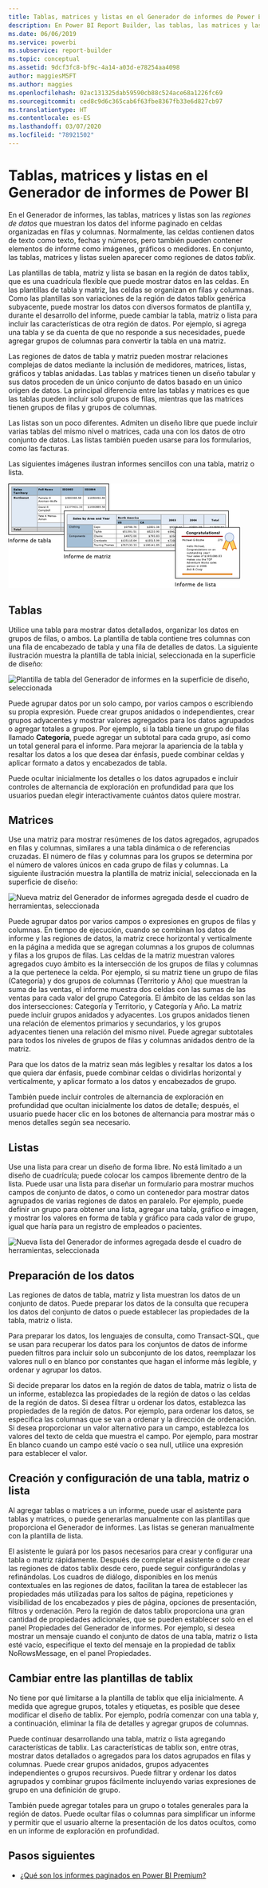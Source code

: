 ```yaml
---
title: Tablas, matrices y listas en el Generador de informes de Power BI
description: En Power BI Report Builder, las tablas, las matrices y las listas son las regiones de datos que muestran los datos del informe paginado en celdas organizadas en filas y columnas.
ms.date: 06/06/2019
ms.service: powerbi
ms.subservice: report-builder
ms.topic: conceptual
ms.assetid: 9dcf3fc8-bf9c-4a14-a03d-e78254aa4098
author: maggiesMSFT
ms.author: maggies
ms.openlocfilehash: 02ac131325dab59590cb88c524ace68a1226fc69
ms.sourcegitcommit: ced8c9d6c365cab6f63fbe8367fb33e6d827cb97
ms.translationtype: HT
ms.contentlocale: es-ES
ms.lasthandoff: 03/07/2020
ms.locfileid: "78921502"
---
```

# <a name="tables-matrixes-and-lists-in-power-bi-report-builder"></a>Tablas, matrices y listas en el Generador de informes de Power BI
 En el Generador de informes, las tablas, matrices y listas son las *regiones de datos* que muestran los datos del informe paginado en celdas organizadas en filas y columnas. Normalmente, las celdas contienen datos de texto como texto, fechas y números, pero también pueden contener elementos de informe como imágenes, gráficos o medidores. En conjunto, las tablas, matrices y listas suelen aparecer como regiones de datos *tablix*.  
  
 Las plantillas de tabla, matriz y lista se basan en la región de datos tablix, que es una cuadrícula flexible que puede mostrar datos en las celdas. En las plantillas de tabla y matriz, las celdas se organizan en filas y columnas. Como las plantillas son variaciones de la región de datos tablix genérica subyacente, puede mostrar los datos con diversos formatos de plantilla y, durante el desarrollo del informe, puede cambiar la tabla, matriz o lista para incluir las características de otra región de datos. Por ejemplo, si agrega una tabla y se da cuenta de que no responde a sus necesidades, puede agregar grupos de columnas para convertir la tabla en una matriz.  
  
 Las regiones de datos de tabla y matriz pueden mostrar relaciones complejas de datos mediante la inclusión de medidores, matrices, listas, gráficos y tablas anidadas. Las tablas y matrices tienen un diseño tabular y sus datos proceden de un único conjunto de datos basado en un único origen de datos. La principal diferencia entre las tablas y matrices es que las tablas pueden incluir solo grupos de filas, mientras que las matrices tienen grupos de filas y grupos de columnas.  
  
 Las listas son un poco diferentes. Admiten un diseño libre que puede incluir varias tablas del mismo nivel o matrices, cada una con los datos de otro conjunto de datos. Las listas también pueden usarse para los formularios, como las facturas.  
  
 Las siguientes imágenes ilustran informes sencillos con una tabla, matriz o lista.  

![Tabla, matriz y lista en el Generador de informes](media/report-builder-tables-matrices-lists/report-builder-table-matrix-list.png)
  
##  <a name="Table"></a> Tablas  
 Utilice una tabla para mostrar datos detallados, organizar los datos en grupos de filas, o ambos. La plantilla de tabla contiene tres columnas con una fila de encabezado de tabla y una fila de detalles de datos. La siguiente ilustración muestra la plantilla de tabla inicial, seleccionada en la superficie de diseño:  

![Plantilla de tabla del Generador de informes en la superficie de diseño, seleccionada](media/report-builder-tables-matrices-lists/report-builder-new-table.png)
  
 Puede agrupar datos por un solo campo, por varios campos o escribiendo su propia expresión. Puede crear grupos anidados o independientes, crear grupos adyacentes y mostrar valores agregados para los datos agrupados o agregar totales a grupos. Por ejemplo, si la tabla tiene un grupo de filas llamado **Categoría**, puede agregar un subtotal para cada grupo, así como un total general para el informe. Para mejorar la apariencia de la tabla y resaltar los datos a los que desea dar énfasis, puede combinar celdas y aplicar formato a datos y encabezados de tabla.  
  
 Puede ocultar inicialmente los detalles o los datos agrupados e incluir controles de alternancia de exploración en profundidad para que los usuarios puedan elegir interactivamente cuántos datos quiere mostrar.  
  
##  <a name="Matrix"></a> Matrices  
 Use una matriz para mostrar resúmenes de los datos agregados, agrupados en filas y columnas, similares a una tabla dinámica o de referencias cruzadas. El número de filas y columnas para los grupos se determina por el número de valores únicos en cada grupo de filas y columnas. La siguiente ilustración muestra la plantilla de matriz inicial, seleccionada en la superficie de diseño:  

![Nueva matriz del Generador de informes agregada desde el cuadro de herramientas, seleccionada](media/report-builder-tables-matrices-lists/report-builder-new-matrix.png)
 
 Puede agrupar datos por varios campos o expresiones en grupos de filas y columnas. En tiempo de ejecución, cuando se combinan los datos de informe y las regiones de datos, la matriz crece horizontal y verticalmente en la página a medida que se agregan columnas a los grupos de columnas y filas a los grupos de filas. Las celdas de la matriz muestran valores agregados cuyo ámbito es la intersección de los grupos de filas y columnas a la que pertenece la celda. Por ejemplo, si su matriz tiene un grupo de filas (Categoría) y dos grupos de columnas (Territorio y Año) que muestran la suma de las ventas, el informe muestra dos celdas con las sumas de las ventas para cada valor del grupo Categoría. El ámbito de las celdas son las dos intersecciones: Categoría y Territorio, y Categoría y Año. La matriz puede incluir grupos anidados y adyacentes. Los grupos anidados tienen una relación de elementos primarios y secundarios, y los grupos adyacentes tienen una relación del mismo nivel. Puede agregar subtotales para todos los niveles de grupos de filas y columnas anidados dentro de la matriz.  
  
 Para que los datos de la matriz sean más legibles y resaltar los datos a los que quiera dar énfasis, puede combinar celdas o dividirlas horizontal y verticalmente, y aplicar formato a los datos y encabezados de grupo.  
  
 También puede incluir controles de alternancia de exploración en profundidad que ocultan inicialmente los datos de detalle; después, el usuario puede hacer clic en los botones de alternancia para mostrar más o menos detalles según sea necesario.  
  
##  <a name="List"></a> Listas  
 Use una lista para crear un diseño de forma libre. No está limitado a un diseño de cuadrícula; puede colocar los campos libremente dentro de la lista. Puede usar una lista para diseñar un formulario para mostrar muchos campos de conjunto de datos, o como un contenedor para mostrar datos agrupados de varias regiones de datos en paralelo. Por ejemplo, puede definir un grupo para obtener una lista, agregar una tabla, gráfico e imagen, y mostrar los valores en forma de tabla y gráfico para cada valor de grupo, igual que haría para un registro de empleados o pacientes.  

![Nueva lista del Generador de informes agregada desde el cuadro de herramientas, seleccionada](media/report-builder-tables-matrices-lists/report-builder-new-list.png)
  
##  <a name="PreparingData"></a> Preparación de los datos  
 Las regiones de datos de tabla, matriz y lista muestran los datos de un conjunto de datos. Puede preparar los datos de la consulta que recupera los datos del conjunto de datos o puede establecer las propiedades de la tabla, matriz o lista.  
  
 Para preparar los datos, los lenguajes de consulta, como Transact-SQL, que se usan para recuperar los datos para los conjuntos de datos de informe pueden filtros para incluir solo un subconjunto de los datos, reemplazar los valores null o en blanco por constantes que hagan el informe más legible, y ordenar y agrupar los datos.  
  
 Si decide preparar los datos en la región de datos de tabla, matriz o lista de un informe, establezca las propiedades de la región de datos o las celdas de la región de datos. Si desea filtrar u ordenar los datos, establezca las propiedades de la región de datos. Por ejemplo, para ordenar los datos, se especifica las columnas que se van a ordenar y la dirección de ordenación. Si desea proporcionar un valor alternativo para un campo, establezca los valores del texto de celda que muestra el campo. Por ejemplo, para mostrar En blanco cuando un campo esté vacío o sea null, utilice una expresión para establecer el valor.  
  
##  <a name="BuildingConfiguringTableMatrixList"></a> Creación y configuración de una tabla, matriz o lista  
 Al agregar tablas o matrices a un informe, puede usar el asistente para tablas y matrices, o puede generarlas manualmente con las plantillas que proporciona el Generador de informes. Las listas se generan manualmente con la plantilla de lista.  
  
 El asistente le guiará por los pasos necesarios para crear y configurar una tabla o matriz rápidamente. Después de completar el asistente o de crear las regiones de datos tablix desde cero, puede seguir configurándolas y refinándolas. Los cuadros de diálogo, disponibles en los menús contextuales en las regiones de datos, facilitan la tarea de establecer las propiedades más utilizadas para los saltos de página, repeticiones y visibilidad de los encabezados y pies de página, opciones de presentación, filtros y ordenación. Pero la región de datos tablix proporciona una gran cantidad de propiedades adicionales, que se pueden establecer solo en el panel Propiedades del Generador de informes. Por ejemplo, si desea mostrar un mensaje cuando el conjunto de datos de una tabla, matriz o lista esté vacío, especifique el texto del mensaje en la propiedad de tablix NoRowsMessage, en el panel Propiedades.  
  
##  <a name="ChangingBetweenTablixTemplates"></a> Cambiar entre las plantillas de tablix  
 No tiene por qué limitarse a la plantilla de tablix que elija inicialmente. A medida que agregue grupos, totales y etiquetas, es posible que desee modificar el diseño de tablix. Por ejemplo, podría comenzar con una tabla y, a continuación, eliminar la fila de detalles y agregar grupos de columnas.  
  
 Puede continuar desarrollando una tabla, matriz o lista agregando características de tablix. Las características de tablix son, entre otras, mostrar datos detallados o agregados para los datos agrupados en filas y columnas. Puede crear grupos anidados, grupos adyacentes independientes o grupos recursivos. Puede filtrar y ordenar los datos agrupados y combinar grupos fácilmente incluyendo varias expresiones de grupo en una definición de grupo.  
  
 También puede agregar totales para un grupo o totales generales para la región de datos. Puede ocultar filas o columnas para simplificar un informe y permitir que el usuario alterne la presentación de los datos ocultos, como en un informe de exploración en profundidad. 

## <a name="next-steps"></a>Pasos siguientes

- [¿Qué son los informes paginados en Power BI Premium?](paginated-reports-report-builder-power-bi.md)
